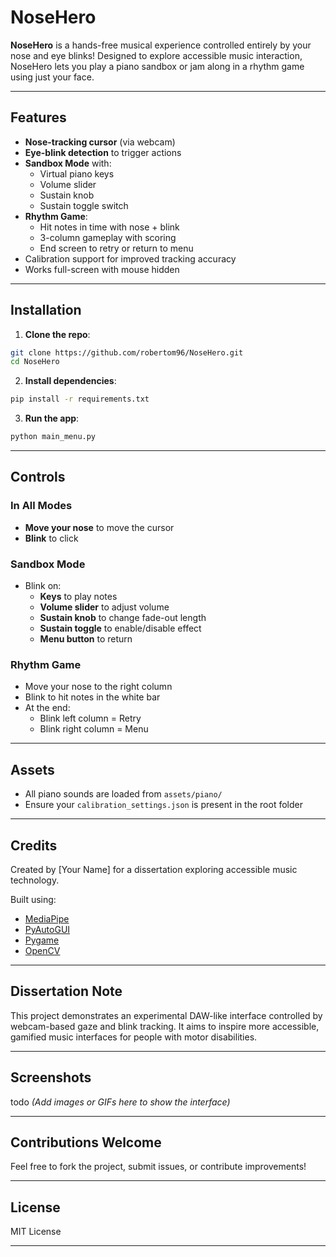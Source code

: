 # NoseHero

**NoseHero** is a hands-free musical experience controlled entirely by your nose and eye blinks! Designed to explore accessible music interaction, NoseHero lets you play a piano sandbox or jam along in a rhythm game using just your face.

---

## Features

- **Nose-tracking cursor** (via webcam)
- **Eye-blink detection** to trigger actions
- **Sandbox Mode** with:
  - Virtual piano keys
  - Volume slider
  - Sustain knob
  - Sustain toggle switch
- **Rhythm Game**:
  - Hit notes in time with nose + blink
  - 3-column gameplay with scoring
  - End screen to retry or return to menu
- Calibration support for improved tracking accuracy
- Works full-screen with mouse hidden

---

## Installation

1. **Clone the repo**:
```bash
git clone https://github.com/robertom96/NoseHero.git
cd NoseHero
```

2. **Install dependencies**:
```bash
pip install -r requirements.txt
```

3. **Run the app**:
```bash
python main_menu.py
```

---

## Controls

### In All Modes
- **Move your nose** to move the cursor
- **Blink** to click

### Sandbox Mode
- Blink on:
  - **Keys** to play notes
  - **Volume slider** to adjust volume
  - **Sustain knob** to change fade-out length
  - **Sustain toggle** to enable/disable effect
  - **Menu button** to return

### Rhythm Game
- Move your nose to the right column
- Blink to hit notes in the white bar
- At the end:
  - Blink left column = Retry
  - Blink right column = Menu

---

## Assets
- All piano sounds are loaded from `assets/piano/`
- Ensure your `calibration_settings.json` is present in the root folder

---

## Credits
Created by [Your Name] for a dissertation exploring accessible music technology.

Built using:
- [MediaPipe](https://github.com/google/mediapipe)
- [PyAutoGUI](https://github.com/asweigart/pyautogui)
- [Pygame](https://www.pygame.org/)
- [OpenCV](https://opencv.org/)

---

## Dissertation Note
This project demonstrates an experimental DAW-like interface controlled by webcam-based gaze and blink tracking. It aims to inspire more accessible, gamified music interfaces for people with motor disabilities.

---

## Screenshots
 todo *(Add images or GIFs here to show the interface)*

---

## Contributions Welcome
Feel free to fork the project, submit issues, or contribute improvements!

---

## License
MIT License

---

